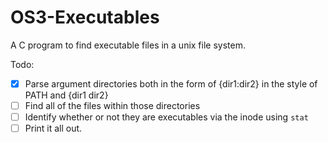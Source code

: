 # OS3-Executables
A C program to find executable files in a unix file system.


Todo:
- [x] Parse argument directories both in the form of {dir1:dir2} in the style of PATH and {dir1 dir2}
- [ ] Find all of the files within those directories
- [ ] Identify whether or not they are executables via the inode using `stat`
- [ ] Print it all out.
